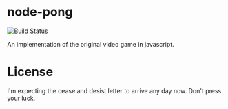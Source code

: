node-pong
=========

[![Build Status](https://travis-ci.org/amullins83/node-pong.png?branch=master)](https://travis-ci.org/amullins83/node-pong)

An implementation of the original video game in javascript.

License
=======

I'm expecting the cease and desist letter to arrive any day now. Don't press your luck.